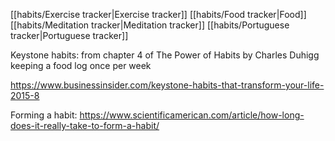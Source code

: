 [[habits/Exercise tracker|Exercise tracker]]
[[habits/Food tracker|Food]]
[[habits/Meditation tracker|Meditation tracker]]
[[habits/Portuguese tracker|Portuguese tracker]]

Keystone habits: from chapter 4 of The Power of Habits by Charles Duhigg
keeping a food log once per week


https://www.businessinsider.com/keystone-habits-that-transform-your-life-2015-8


Forming a habit:
https://www.scientificamerican.com/article/how-long-does-it-really-take-to-form-a-habit/